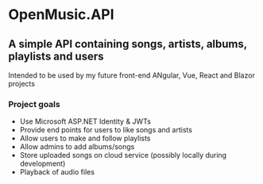 # OpenMusic.API

## A simple API containing songs, artists, albums, playlists and users
Intended to be used by my future front-end ANgular, Vue, React and Blazor projects

### Project goals
- Use Microsoft ASP.NET Identity & JWTs
- Provide end points for users to like songs and artists
- Allow users to make  and follow playlists
- Allow admins to add albums/songs
- Store uploaded songs on cloud service (possibly locally during development)
- Playback of audio files
